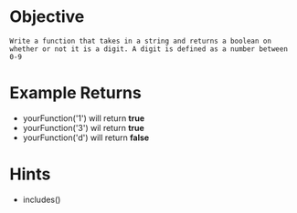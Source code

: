 # Objective
    Write a function that takes in a string and returns a boolean on whether or not it is a digit. A digit is defined as a number between 0-9

# Example Returns
* yourFunction('1') will return **true**
* yourFunction('3') wil return **true**
* yourFunction('d') will return **false**

# Hints
* includes()